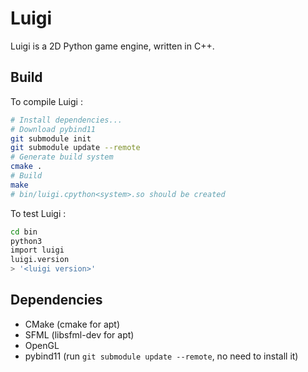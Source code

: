 # Luigi

Luigi is a 2D Python game engine, written in C++.

## Build

To compile Luigi :

```sh
# Install dependencies...
# Download pybind11
git submodule init
git submodule update --remote
# Generate build system
cmake .
# Build
make
# bin/luigi.cpython<system>.so should be created
```

To test Luigi :

```sh
cd bin
python3
import luigi
luigi.version
> '<luigi version>'
```

## Dependencies

- CMake (cmake for apt)
- SFML (libsfml-dev for apt)
- OpenGL
- pybind11 (run ```git submodule update --remote```, no need to install it)
